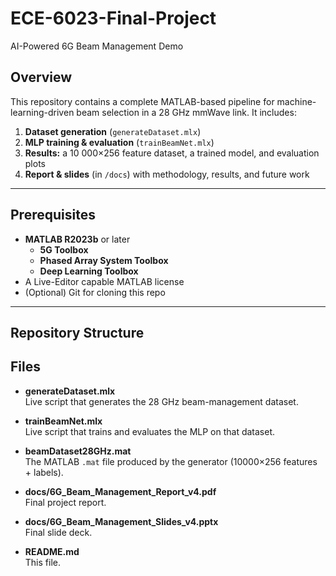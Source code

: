 # ECE-6023-Final-Project
AI-Powered 6G Beam Management Demo

## Overview
This repository contains a complete MATLAB-based pipeline for machine-learning-driven beam selection in a 28 GHz mmWave link. It includes:

1. **Dataset generation** (`generateDataset.mlx`)  
2. **MLP training & evaluation** (`trainBeamNet.mlx`)  
3. **Results:** a 10 000×256 feature dataset, a trained model, and evaluation plots  
4. **Report & slides** (in `/docs`) with methodology, results, and future work

---

## Prerequisites

- **MATLAB R2023b** or later  
  - **5G Toolbox**  
  - **Phased Array System Toolbox**  
  - **Deep Learning Toolbox**  
- A Live-Editor capable MATLAB license  
- (Optional) Git for cloning this repo  

---

## Repository Structure
## Files

- **generateDataset.mlx**  
  Live script that generates the 28 GHz beam-management dataset.

- **trainBeamNet.mlx**  
  Live script that trains and evaluates the MLP on that dataset.

- **beamDataset28GHz.mat**  
  The MATLAB `.mat` file produced by the generator (10000×256 features + labels).

- **docs/6G_Beam_Management_Report_v4.pdf**  
  Final project report.

- **docs/6G_Beam_Management_Slides_v4.pptx**  
  Final slide deck.

- **README.md**  
  This file.
